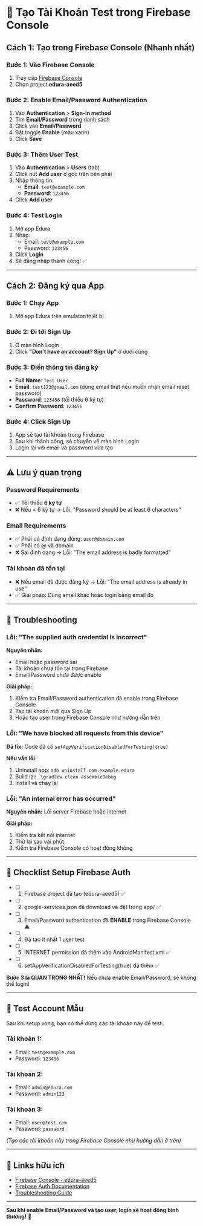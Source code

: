# 🧪 Tạo Tài Khoản Test trong Firebase Console

## Cách 1: Tạo trong Firebase Console (Nhanh nhất)

### Bước 1: Vào Firebase Console
1. Truy cập [Firebase Console](https://console.firebase.google.com/)
2. Chọn project **edura-aeed5**

### Bước 2: Enable Email/Password Authentication
1. Vào **Authentication** > **Sign-in method**
2. Tìm **Email/Password** trong danh sách
3. Click vào **Email/Password**
4. Bật toggle **Enable** (màu xanh)
5. Click **Save**

### Bước 3: Thêm User Test
1. Vào **Authentication** > **Users** (tab)
2. Click nút **Add user** ở góc trên bên phải
3. Nhập thông tin:
   - **Email**: `test@example.com`
   - **Password**: `123456`
4. Click **Add user**

### Bước 4: Test Login
1. Mở app Edura
2. Nhập:
   - Email: `test@example.com`
   - Password: `123456`
3. Click **Login**
4. Sẽ đăng nhập thành công! ✅

---

## Cách 2: Đăng ký qua App

### Bước 1: Chạy App
1. Mở app Edura trên emulator/thiết bị

### Bước 2: Đi tới Sign Up
1. Ở màn hình Login
2. Click **"Don't have an account? Sign Up"** ở dưới cùng

### Bước 3: Điền thông tin đăng ký
- **Full Name**: `Test User`
- **Email**: `test123@gmail.com` (dùng email thật nếu muốn nhận email reset password)
- **Password**: `123456` (tối thiểu 6 ký tự)
- **Confirm Password**: `123456`

### Bước 4: Click Sign Up
1. App sẽ tạo tài khoản trong Firebase
2. Sau khi thành công, sẽ chuyển về màn hình Login
3. Login lại với email và password vừa tạo

---

## ⚠️ Lưu ý quan trọng

### Password Requirements
- ✅ Tối thiểu **6 ký tự**
- ❌ Nếu < 6 ký tự → Lỗi: "Password should be at least 6 characters"

### Email Requirements
- ✅ Phải có định dạng đúng: `user@domain.com`
- ✅ Phải có @ và domain
- ❌ Sai định dạng → Lỗi: "The email address is badly formatted"

### Tài khoản đã tồn tại
- ❌ Nếu email đã được đăng ký → Lỗi: "The email address is already in use"
- ✅ Giải pháp: Dùng email khác hoặc login bằng email đó

---

## 🐛 Troubleshooting

### Lỗi: "The supplied auth credential is incorrect"

**Nguyên nhân:**
- Email hoặc password sai
- Tài khoản chưa tồn tại trong Firebase
- Email/Password chưa được enable

**Giải pháp:**
1. Kiểm tra Email/Password authentication đã enable trong Firebase Console
2. Tạo tài khoản mới qua Sign Up
3. Hoặc tạo user trong Firebase Console như hướng dẫn trên

### Lỗi: "We have blocked all requests from this device"

**Đã fix:** Code đã có `setAppVerificationDisabledForTesting(true)`

**Nếu vẫn lỗi:**
1. Uninstall app: `adb uninstall com.example.edura`
2. Build lại: `.\gradlew clean assembleDebug`
3. Install và chạy lại

### Lỗi: "An internal error has occurred"

**Nguyên nhân:** Lỗi server Firebase hoặc internet

**Giải pháp:**
1. Kiểm tra kết nối internet
2. Thử lại sau vài phút
3. Kiểm tra Firebase Console có hoạt động không

---

## 📝 Checklist Setup Firebase Auth

- [ ] 1. Firebase project đã tạo (edura-aeed5) ✅
- [ ] 2. google-services.json đã download và đặt trong app/ ✅
- [ ] 3. Email/Password authentication đã **ENABLE** trong Firebase Console ⚠️
- [ ] 4. Đã tạo ít nhất 1 user test
- [ ] 5. INTERNET permission đã thêm vào AndroidManifest.xml ✅
- [ ] 6. setAppVerificationDisabledForTesting(true) đã thêm ✅

**Bước 3 là QUAN TRỌNG NHẤT!** Nếu chưa enable Email/Password, sẽ không thể login!

---

## 🎯 Test Account Mẫu

Sau khi setup xong, bạn có thể dùng các tài khoản này để test:

### Tài khoản 1:
- Email: `test@example.com`
- Password: `123456`

### Tài khoản 2:
- Email: `admin@edura.com`
- Password: `admin123`

### Tài khoản 3:
- Email: `user@test.com`
- Password: `password`

*(Tạo các tài khoản này trong Firebase Console như hướng dẫn ở trên)*

---

## 🔗 Links hữu ích

- [Firebase Console - edura-aeed5](https://console.firebase.google.com/project/edura-aeed5)
- [Firebase Auth Documentation](https://firebase.google.com/docs/auth/android/password-auth)
- [Troubleshooting Guide](https://firebase.google.com/docs/auth/admin/errors)

---

**Sau khi enable Email/Password và tạo user, login sẽ hoạt động bình thường!** 🎉






